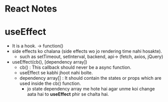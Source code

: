 # React Notes

# useEffect

- It is a hook. -> function()
- side effects ko chalana (side effects wo jo rendering time nahi hosakte).
  - such as setTimeout, setInterval, backend, api-> (fetch, axios, jQuery)
- useEffect(cb(), [dependency array])
  - cb() : This callback should never be a async function.
  - useEffect se kabhi jhoot nahi bolte.
  - dependency array[] : It should contain the states or props which are used inside the cb() function.
    - jo state dependency array me hote hai agar unme koi change aata hai to **useEffect** phir se chalta hai.
